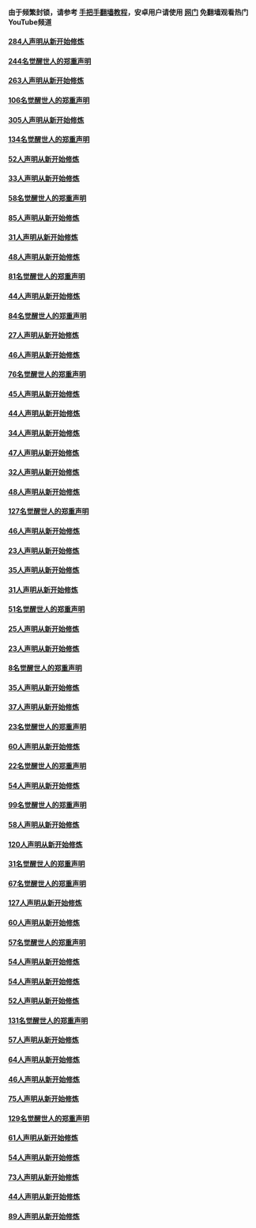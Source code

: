 #### 由于频繁封锁，请参考 [手把手翻墙教程](https://github.com/gfw-breaker/guides/wiki/)，安卓用户请使用 [网门](https://github.com/gfw-breaker/nogfw/blob/master/dl.md?t=04021100) 免翻墙观看热门YouTube频道 

#### [284人声明从新开始修炼](../pages/91/422707.md?t=04021100) 

#### [244名觉醒世人的郑重声明](../pages/91/422706.md?t=04021100) 

#### [263人声明从新开始修炼](../pages/91/422553.md?t=04021100) 

#### [106名觉醒世人的郑重声明](../pages/91/422552.md?t=04021100) 

#### [305人声明从新开始修炼](../pages/91/422153.md?t=04021100) 

#### [134名觉醒世人的郑重声明](../pages/91/422152.md?t=04021100) 

#### [52人声明从新开始修炼](../pages/91/421846.md?t=04021100) 

#### [33人声明从新开始修炼](../pages/91/421804.md?t=04021100) 

#### [58名觉醒世人的郑重声明](../pages/91/421845.md?t=04021100) 

#### [85人声明从新开始修炼](../pages/91/421769.md?t=04021100) 

#### [31人声明从新开始修炼](../pages/91/421763.md?t=04021100) 

#### [48人声明从新开始修炼](../pages/91/421605.md?t=04021100) 

#### [81名觉醒世人的郑重声明](../pages/91/421656.md?t=04021100) 

#### [44人声明从新开始修炼](../pages/91/421544.md?t=04021100) 

#### [84名觉醒世人的郑重声明](../pages/91/421543.md?t=04021100) 

#### [27人声明从新开始修炼](../pages/91/421465.md?t=04021100) 

#### [46人声明从新开始修炼](../pages/91/421454.md?t=04021100) 

#### [76名觉醒世人的郑重声明](../pages/91/421453.md?t=04021100) 

#### [45人声明从新开始修炼](../pages/91/421452.md?t=04021100) 

#### [44人声明从新开始修炼](../pages/91/421422.md?t=04021100) 

#### [34人声明从新开始修炼](../pages/91/421322.md?t=04021100) 

#### [47人声明从新开始修炼](../pages/91/421264.md?t=04021100) 

#### [32人声明从新开始修炼](../pages/91/421225.md?t=04021100) 

#### [48人声明从新开始修炼](../pages/91/421202.md?t=04021100) 

#### [127名觉醒世人的郑重声明](../pages/91/421224.md?t=04021100) 

#### [46人声明从新开始修炼](../pages/91/421203.md?t=04021100) 

#### [23人声明从新开始修炼](../pages/91/421138.md?t=04021100) 

#### [35人声明从新开始修炼](../pages/91/421122.md?t=04021100) 

#### [31人声明从新开始修炼](../pages/91/421081.md?t=04021100) 

#### [51名觉醒世人的郑重声明](../pages/91/421080.md?t=04021100) 

#### [25人声明从新开始修炼](../pages/91/421020.md?t=04021100) 

#### [23人声明从新开始修炼](../pages/91/420884.md?t=04021100) 

#### [8名觉醒世人的郑重声明](../pages/91/420883.md?t=04021100) 

#### [35人声明从新开始修炼](../pages/91/420809.md?t=04021100) 

#### [37人声明从新开始修炼](../pages/91/420766.md?t=04021100) 

#### [23名觉醒世人的郑重声明](../pages/91/420765.md?t=04021100) 

#### [60人声明从新开始修炼](../pages/91/420727.md?t=04021100) 

#### [22名觉醒世人的郑重声明](../pages/91/420726.md?t=04021100) 

#### [54人声明从新开始修炼](../pages/91/420529.md?t=04021100) 

#### [99名觉醒世人的郑重声明](../pages/91/420528.md?t=04021100) 

#### [58人声明从新开始修炼](../pages/91/420198.md?t=04021100) 

#### [120人声明从新开始修炼](../pages/91/420141.md?t=04021100) 

#### [31名觉醒世人的郑重声明](../pages/91/420197.md?t=04021100) 

#### [67名觉醒世人的郑重声明](../pages/91/420140.md?t=04021100) 

#### [127人声明从新开始修炼](../pages/91/420082.md?t=04021100) 

#### [60人声明从新开始修炼](../pages/91/420081.md?t=04021100) 

#### [57名觉醒世人的郑重声明](../pages/91/420080.md?t=04021100) 

#### [54人声明从新开始修炼](../pages/91/419533.md?t=04021100) 

#### [54人声明从新开始修炼](../pages/91/419532.md?t=04021100) 

#### [52人声明从新开始修炼](../pages/91/419531.md?t=04021100) 

#### [131名觉醒世人的郑重声明](../pages/91/419530.md?t=04021100) 

#### [57人声明从新开始修炼](../pages/91/419430.md?t=04021100) 

#### [64人声明从新开始修炼](../pages/91/419429.md?t=04021100) 

#### [46人声明从新开始修炼](../pages/91/419428.md?t=04021100) 

#### [75人声明从新开始修炼](../pages/91/419427.md?t=04021100) 

#### [129名觉醒世人的郑重声明](../pages/91/419426.md?t=04021100) 

#### [61人声明从新开始修炼](../pages/91/419198.md?t=04021100) 

#### [54人声明从新开始修炼](../pages/91/419197.md?t=04021100) 

#### [73人声明从新开始修炼](../pages/91/419196.md?t=04021100) 

#### [44人声明从新开始修炼](../pages/91/419075.md?t=04021100) 

#### [89人声明从新开始修炼](../pages/91/419074.md?t=04021100) 

